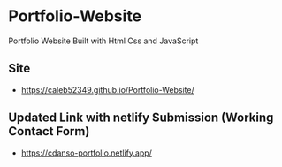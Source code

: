 # Portfolio-Website
 Portfolio Website Built with Html Css and JavaScript

## Site
- https://caleb52349.github.io/Portfolio-Website/

## Updated Link with netlify Submission (Working Contact Form)
- https://cdanso-portfolio.netlify.app/
